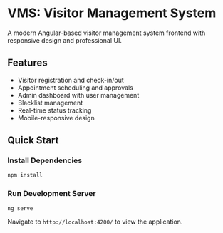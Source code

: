 # VMS: Visitor Management System

A modern Angular-based visitor management system frontend with responsive design and professional UI.

## Features

- Visitor registration and check-in/out
- Appointment scheduling and approvals
- Admin dashboard with user management
- Blacklist management
- Real-time status tracking
- Mobile-responsive design

## Quick Start

### Install Dependencies
```bash
npm install
```

### Run Development Server
```bash
ng serve
```

Navigate to `http://localhost:4200/` to view the application.

